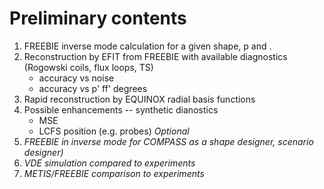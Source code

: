 # Preliminary contents

1. FREEBIE inverse mode calculation for a given shape, p and <j>.
2. Reconstruction by EFIT from FREEBIE with available diagnostics (Rogowski coils, flux loops, TS)
   * accuracy vs noise 
   * accuracy vs p' ff' degrees
3. Rapid reconstruction by EQUINOX radial basis functions
4. Possible enhancements -- synthetic dianostics
   * MSE
   * LCFS position (e.g. probes)
_Optional_
4. _FREEBIE in inverse mode for COMPASS as a shape designer, scenario designer)_
5. _VDE simulation compared to experiments_
6. _METIS/FREEBIE comparison to experiments_
